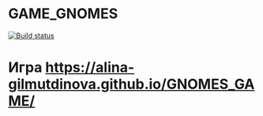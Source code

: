 # GAME_GNOMES    
[![Build status](https://ci.appveyor.com/api/projects/status/amk50alw2gxynei5/branch/main?svg=true)](https://ci.appveyor.com/project/Alina-Gilmutdinova/gnomes-game/branch/main)



# Игра https://alina-gilmutdinova.github.io/GNOMES_GAME/
